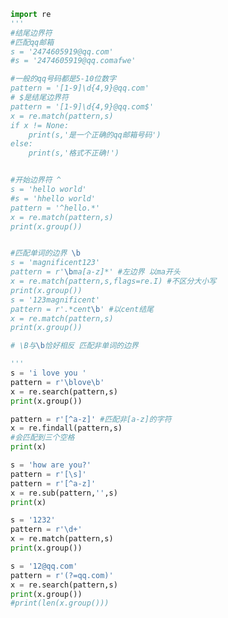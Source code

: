 
<BlogInfo title="7.边界字符的使用" author="白日梦想猿" pv=0 read_times=0 pre_cost_time=0分53秒 category="正则表达式" tag_list="['正则表达式']" create_time="2020.05.28 13:38:58" update_time="2020.05.29 12:58:31" />

```python
import re
'''
#结尾边界符
#匹配qq邮箱
s = '2474605919@qq.com'
#s = '2474605919@qq.comafwe'

#一般的qq号码都是5-10位数字
pattern = '[1-9]\d{4,9}@qq.com'
# $是结尾边界符
pattern = '[1-9]\d{4,9}@qq.com$'
x = re.match(pattern,s)
if x != None:
    print(s,'是一个正确的qq邮箱号码')
else:
    print(s,'格式不正确!')


#开始边界符 ^
s = 'hello world'
#s = 'hhello world'
pattern = '^hello.*'
x = re.match(pattern,s)
print(x.group())


#匹配单词的边界 \b
s = 'magnificent123'
pattern = r'\bma[a-z]*' #左边界 以ma开头
x = re.match(pattern,s,flags=re.I) #不区分大小写
print(x.group())
s = '123magnificent'
pattern = r'.*cent\b' #以cent结尾
x = re.match(pattern,s)
print(x.group())

# \B与\b恰好相反 匹配非单词的边界

'''
s = 'i love you '
pattern = r'\blove\b'
x = re.search(pattern,s)
print(x.group())

pattern = r'[^a-z]' #匹配非[a-z]的字符
x = re.findall(pattern,s)
#会匹配到三个空格
print(x)

s = 'how are you?'
pattern = r'[\s]'
pattern = r'[^a-z]'
x = re.sub(pattern,'',s)
print(x)

s = '1232'
pattern = r'\d+'
x = re.match(pattern,s)
print(x.group())

s = '12@qq.com'
pattern = r'(?=qq.com)'
x = re.search(pattern,s)
print(x.group())
#print(len(x.group()))







```
